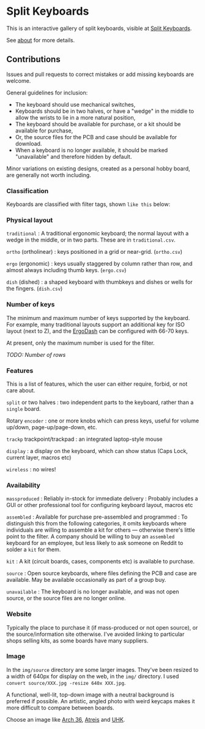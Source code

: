 # Split Keyboards

This is an interactive gallery of split keyboards, visible at [Split Keyboards](https://aposymbiont.github.io/split-keyboards/).

See [about](https://aposymbiont.github.io/split-keyboards/about.html) for more details.

## Contributions

Issues and pull requests to correct mistakes or add missing keyboards are welcome.

General guidelines for inclusion:
* The keyboard should use mechanical switches,
* Keyboards should be in two halves, or have a "wedge" in the middle to allow the wrists to lie in a more natural position,
* The keyboard should be available for purchase, or a kit should be available for purchase,
* Or, the source files for the PCB and case should be available for download.
* When a keyboard is no longer available, it should be marked "unavailable" and therefore hidden by default.

Minor variations on existing designs, created as a personal hobby board, are generally not worth including.

### Classification

Keyboards are classified with filter tags, shown `like this` below:

### Physical layout
`traditional`
: A traditional ergonomic keyboard; the normal layout with a wedge in the middle, or in two parts.  These are in `traditional.csv`.

`ortho` (ortholinear)
: keys positioned in a grid or near-grid. (`ortho.csv`)

`ergo` (ergonomic)
: keys usually staggered by column rather than row, and almost always including thumb keys. (`ergo.csv`)

`dish` (dished)
: a shaped keyboard with thumbkeys and dishes or wells for the fingers. (`dish.csv`)

### Number of keys
The minimum and maximum number of keys supported by the keyboard.  For example, many traditional layouts support an additional key for ISO layout (next to Z), and the [ErgoDash](https://github.com/omkbd/ErgoDash) can be configured with 66-70 keys.

At present, only the maximum number is used for the filter.

*TODO: Number of rows*

### Features
This is a list of features, which the user can either require, forbid, or not care about.

`split` or two halves
: two independent parts to the keyboard, rather than a `single` board.

Rotary `encoder`
: one or more knobs which can press keys, useful for volume up/down, page-up/page-down, etc.

`trackp` trackpoint/trackpad
: an integrated laptop-style mouse

`display`
: a display on the keyboard, which can show status (Caps Lock, current layer, macros etc)

`wireless`
: no wires!

### Availability
`massproduced`
: Reliably in-stock for immediate delivery
: Probably includes a GUI or other professional tool for configuring keyboard layout, macros etc

`assembled`
: Available for purchase pre-assembled and programmed
: To distinguish this from the following categories, it omits keyboards where individuals are willing to assemble a kit for others — otherwise there's little point to the filter.  A company should be willing to buy an `assembled` keyboard for an employee, but less likely to ask someone on Reddit to solder a `kit` for them.

`kit`
: A kit (circuit boards, cases, components etc) is available to purchase.

`source`
: Open source keyboards, where files defining the PCB and case are available.  May be available occasionally as part of a group buy.

`unavailable`
: The keyboard is no longer available, and was not open source, or the source files are no longer online.

### Website
Typically the place to purchase it (if mass-produced or not open source), or the source/information site otherwise.  I've avoided linking to particular shops selling kits, as some boards have many suppliers.

### Image
In the `img/source` directory are some larger images.  They've been resized to a width of 640px for display on the web, in the `img/` directory.  I used `convert source/XXX.jpg -resize 640x XXX.jpg`.

A functional, well-lit, top-down image with a neutral background is preferred if possible.  An artistic, angled photo with weird keycaps makes it more difficult to compare between boards.

Choose an image like [Arch 36](img/Arch36.jpg), [Atreis](img/Atreis.jpg) and [UHK](img/Ultimatehackingkeyboard.jpg).
